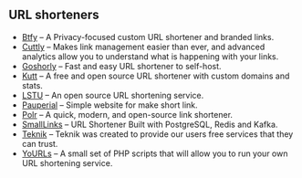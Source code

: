 ## **URL shorteners**

  * [Btfy](https://btfy.io/) – A Privacy-focused custom URL shortener and branded links.
  * [Cuttly](https://cutt.ly/) – Makes link management easier than ever, and advanced analytics allow you to understand what is happening with your links.
  * [Goshorly](https://git.ucode.space/Phil/goshorly) – Fast and easy URL shortener to self-host.
  * [Kutt](https://kutt.it/) – A free and open source URL shortener with custom domains and stats.
  * [LSTU](https://lstu.fr/) – An open source URL shortening service.
  * [Pauperial](https://github.com/LWJerri/Pauperial) – Simple website for make short link.
  * [Polr](https://polrproject.org/) – A quick, modern, and open-source link shortener.
  * [SmallLinks](https://github.com/smallcase/smalllinks) – URL Shortener Built with PostgreSQL, Redis and Kafka.
  * [Teknik](https://shorten.teknik.io/) – Teknik was created to provide our users free services that they can trust.
  * [YoURLs](https://yourls.org/) – A small set of PHP scripts that will allow you to run your own URL shortening service.